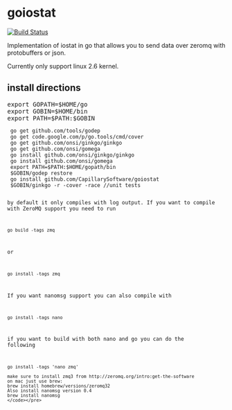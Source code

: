 goiostat
========
[![Build Status](https://travis-ci.org/CapillarySoftware/goiostat.svg?branch=master)](https://travis-ci.org/CapillarySoftware/goiostat)

Implementation of iostat in go that allows you to send data over zeromq with protobuffers or json.

Currently only support linux 2.6 kernel.

<h2>install directions</h2>
<pre>
export GOPATH=$HOME/go
export GOBIN=$HOME/bin
export PATH=$PATH:$GOBIN
<code>
 go get github.com/tools/godep
 go get code.google.com/p/go.tools/cmd/cover
 go get github.com/onsi/ginkgo/ginkgo
 go get github.com/onsi/gomega
 go install github.com/onsi/ginkgo/ginkgo
 go install github.com/onsi/gomega
 export PATH=$PATH:$HOME/gopath/bin
 $GOBIN/godep restore
 go install github.com/CapillarySoftware/goiostat
 $GOBIN/ginkgo -r -cover -race //unit tests 

 by default it only compiles with log output. If you want to compile with
 ZeroMQ support you need to run
 ```
 go build -tags zmq 
 ```
 or
 ```
 go install -tags zmq
 ```

 If you want nanomsg support you can also compile with 
 ```
 go install -tags nano
 ```

 if you want to build with both nano and go you can do the following
 ```
 go install -tags 'nano zmq'

make sure to install zmq3 from http://zeromq.org/intro:get-the-software
on mac just use brew:
brew install homebrew/versions/zeromq32
Also install nanomsg version 0.4
brew install nanomsg 
</code></pre>
